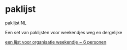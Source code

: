 # paklijst
paklijst NL 

Een set van paklijsten voor weekendjes weg en dergelijke

[een lijst voor organisatie weekendje ~ 6 personen](weekendjeweg.md)
